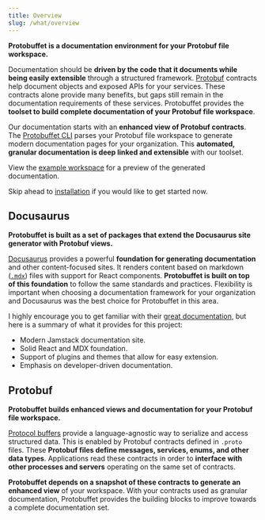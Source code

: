 ```yaml
---
title: Overview
slug: /what/overview
---
```


**Protobuffet is a documentation environment for your Protobuf file workspace.**

Documentation should be **driven by the code that it documents while being easily extensible** through a structured framework. [Protobuf](/docs/what/protobuf) contracts help document objects and exposed APIs for your services. These contracts alone provide many benefits, but gaps still remain in the documentation requirements of these services. Protobuffet provides the **toolset to build complete documentation of your Protobuf file workspace**.

Our documentation starts with an **enhanced view of Protobuf contracts**. The [Protobuffet CLI](https://github.com/protobuffet/docusaurus-protobuffet/tree/master/packages/docusaurus-protobuffet#cli-commands) parses your Protobuf file workspace to generate modern documentation pages for your organization. This **automated, granular documentation is deep linked and extensible** with our toolset.

View the [example workspace](/protodocs/Booking.proto) for a preview of the generated documentation.

Skip ahead to [installation](/docs/how/installation) if you would like to get started now.

## Docusaurus

**Protobuffet is built as a set of packages that extend the Docusaurus site generator with Protobuf views.**

[Docusaurus](https://docusaurus.io/docs/) provides a powerful **foundation for generating documentation** and other content-focused sites. It renders content based on markdown ([`.mdx`](https://mdxjs.com/)) files with support for React components. **Protobuffet is built on top of this foundation** to follow the same standards and practices. Flexibility is important when choosing a documentation framework for your organization and Docusaurus was the best choice for Protobuffet in this area.

I highly encourage you to get familiar with their [great documentation](https://docusaurus.io/docs/docs-introduction), but here is a summary of what it provides for this project:

- Modern Jamstack documentation site.
- Solid React and MDX foundation.
- Support of plugins and themes that allow for easy extension.
- Emphasis on developer-driven documentation.

## Protobuf

**Protobuffet builds enhanced views and documentation for your Protobuf file workspace.**

[Protocol buffers](https://developers.google.com/protocol-buffers/docs/overview) provide a language-agnostic way to serialize and access structured data. This is enabled by Protobuf contracts defined in `.proto` files. These **Protobuf files define messages, services, enums, and other data types**. Applications read these contracts in order to **interface with other processes and servers** operating on the same set of contracts.

**Protobuffet depends on a snapshot of these contracts to generate an enhanced view** of your workspace. With your contracts used as granular documentation, Protobuffet provides the building blocks to improve towards a complete documentation set.